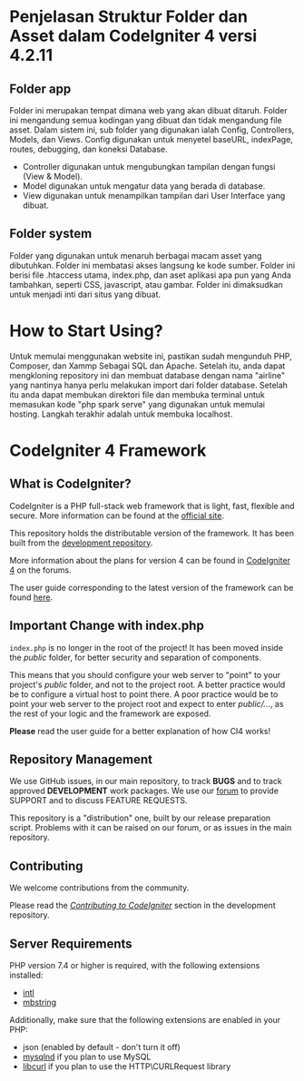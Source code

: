 # Penjelasan Struktur Folder dan Asset dalam CodeIgniter 4 versi 4.2.11

## Folder app

Folder ini merupakan tempat dimana web yang akan dibuat ditaruh. Folder ini mengandung semua kodingan yang dibuat dan tidak mengandung file asset. Dalam sistem ini, sub folder yang digunakan ialah Config, Controllers, Models, dan Views.
Config digunakan untuk menyetel baseURL, indexPage, routes, debugging, dan koneksi Database.
- Controller digunakan untuk mengubungkan tampilan dengan fungsi (View & Model).
- Model digunakan untuk mengatur data yang berada di database.
- View digunakan untuk menampilkan tampilan dari User Interface yang dibuat.

## Folder system

Folder yang digunakan untuk menaruh berbagai macam asset yang dibutuhkan. Folder ini membatasi akses langsung ke kode sumber. Folder ini berisi file .htaccess utama, index.php, dan aset aplikasi apa pun yang Anda tambahkan, seperti CSS, javascript, atau gambar. Folder ini dimaksudkan untuk menjadi inti dari situs yang dibuat.

# How to Start Using?

Untuk memulai menggunakan website ini, pastikan sudah mengunduh PHP, Composer, dan Xammp Sebagai SQL dan Apache. Setelah itu, anda dapat mengkloning repository ini dan membuat database dengan nama "airline" yang nantinya hanya perlu melakukan import dari folder database. Setelah itu anda dapat membukan direktori file dan membuka terminal untuk memasukan kode "php spark serve" yang digunakan untuk memulai hosting. Langkah terakhir adalah untuk membuka localhost.

# CodeIgniter 4 Framework

## What is CodeIgniter?

CodeIgniter is a PHP full-stack web framework that is light, fast, flexible and secure.
More information can be found at the [official site](https://codeigniter.com).

This repository holds the distributable version of the framework.
It has been built from the
[development repository](https://github.com/codeigniter4/CodeIgniter4).

More information about the plans for version 4 can be found in [CodeIgniter 4](https://forum.codeigniter.com/forumdisplay.php?fid=28) on the forums.

The user guide corresponding to the latest version of the framework can be found
[here](https://codeigniter4.github.io/userguide/).

## Important Change with index.php

`index.php` is no longer in the root of the project! It has been moved inside the *public* folder,
for better security and separation of components.

This means that you should configure your web server to "point" to your project's *public* folder, and
not to the project root. A better practice would be to configure a virtual host to point there. A poor practice would be to point your web server to the project root and expect to enter *public/...*, as the rest of your logic and the
framework are exposed.

**Please** read the user guide for a better explanation of how CI4 works!

## Repository Management

We use GitHub issues, in our main repository, to track **BUGS** and to track approved **DEVELOPMENT** work packages.
We use our [forum](http://forum.codeigniter.com) to provide SUPPORT and to discuss
FEATURE REQUESTS.

This repository is a "distribution" one, built by our release preparation script.
Problems with it can be raised on our forum, or as issues in the main repository.

## Contributing

We welcome contributions from the community.

Please read the [*Contributing to CodeIgniter*](https://github.com/codeigniter4/CodeIgniter4/blob/develop/CONTRIBUTING.md) section in the development repository.

## Server Requirements

PHP version 7.4 or higher is required, with the following extensions installed:

- [intl](http://php.net/manual/en/intl.requirements.php)
- [mbstring](http://php.net/manual/en/mbstring.installation.php)

Additionally, make sure that the following extensions are enabled in your PHP:

- json (enabled by default - don't turn it off)
- [mysqlnd](http://php.net/manual/en/mysqlnd.install.php) if you plan to use MySQL
- [libcurl](http://php.net/manual/en/curl.requirements.php) if you plan to use the HTTP\CURLRequest library
